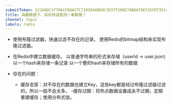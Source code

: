```yaml
---
submitToken: 521DADC3770ACF88ACFC7285846BD8C3037F200E74B8A78EF35FEF35145123E5
title: 海量数据下，如何快速查找一条数据？
channel: topic
labels: redis
---
```


- 使用布隆过滤器，快速过滤不存在的记录。
 使用Redis的bitmap结构来实现布隆过滤器。
- 在Redis中建立数据缓存。
以普通字符串的形式来存储（userId -> user.json)
以一个hash来存储一条记录
以一个整的hash来存储所有的数据

- 存在的问题：

  - 缓存击穿：对不存在的数据也建立Key，这些key都是经过布隆过滤器过滤的，所以一般不会太多。
  -缓存过期：将热点数据设置成永不过期，定期重建缓存；使用分布式锁。